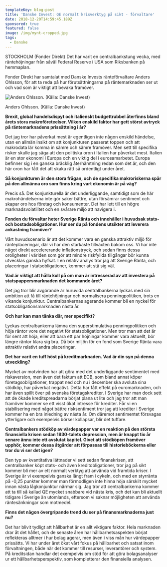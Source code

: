 ```yaml
---
templateKey: blog-post
title: 'Danske Invest: QE normalt krisverktyg på sikt - förvaltare'
date: 2018-12-20T14:59:45.189Z
sponsored: true
featured: false
image: /img/mynt-cropped.jpg
tags:
  - Danske
---
```

STOCKHOLM (Fonder Direkt) Det har varit en centralbankstung vecka, med räntehöjningar från såväl Federal Reserve i USA som Riksbanken på hemmaplan.

Fonder Direkt har samtalat med Danske Invests ränteförvaltare Anders Ohlsson, för att ta reda på hur förutsättningarna på räntemarknaden ser ut och vad som är viktigt att bevaka framöver.

![Anders Ohlsson. (Källa: Danske Invest)](/img/anders.png)

<span class="image-caption">Anders Ohlsson. (Källa: Danske Invest)</span>

**Brexit, global handelsdispyt och italienskt budgettrubbel återfinns bland årets stora makroföreteelser. Vilken enskild faktor har gett störst avtryck på räntemarknadens prissättning i år?**

Det jag tror har påverkat mest är egentligen inte någon enskild händelse, utan en allmän insikt om att konjunkturen passerat toppen och att makrodata lär komma in sämre och sämre framöver. Men sett till specifika risker skulle jag säga att den politiska oron i Italien har påverkat mest. Italien är en stor ekonomi i Europa och en viktig del i eurosamarbetet. Europa befinner sig i en ganska bräcklig återhämtning redan som det är, och den här oron har fått det att skaka rätt så ordentligt under året.

**Så konjunkturen är den stora frågan, och de specifika makroriskerna spär på den allmänna oro som finns kring vart ekonomin är på väg?**

Precis så. Det konjunkturella är det underliggande, samtidigt som de här makrohändelserna inte gör saker bättre, utan försämrar sentiment och skapar oro hos företag och konsumenter. Det har lett till en högre marknadsvolatilitet och en svårare miljö att navigera i.

**Fonden du förvaltar heter Sverige Ränta och innehåller i huvudsak stats- och bostadsobligationer. Hur ser du på fondens utsikter att leverera avkastning framöver?**

Vårt huvudscenario är att det kommer vara en ganska attraktiv miljö för ränteplaceringar, där vi har den starkaste tillväxten bakom oss. Vi har inte något direkt accelererande inflationstryck, och sedan finns dessa oroligheter i världen som gör att mindre riskfyllda tillgångar bör kunna utvecklas ganska hyfsat. I en relativ analys tror jag att Sverige Ränta, och placeringar i statsobligationer, kommer att stå sig väl.

**Vad är viktigt att hålla koll på om man är intresserad av att investera på statspappersmarknaden det kommande året?**

Det jag tror blir avgörande är huruvida centralbankerna lyckas med sin ambition att få till räntehöjningar och normalisera penningpolitiken, trots en vikande konjunktur. Centralbankernas agerande kommer bli en nyckel för statsobligationsmarknaden nästa år.

**Och hur kan man tänka där, mer specifikt?**

Lyckas centralbankerna lämna den superstimulativa penningpolitiken och höja räntor vore det negativt för statsobligationer. Men tror man att det är för sent att höja, eller att bara ett par höjningar kommer vara aktuellt, bör längre räntor klara sig bra. Då bör miljön för en fond som Sverige Ränta vara attraktiv relativt andra placeringar.

**Det har varit en tuff höst på kreditmarknaden. Vad är din syn på denna utveckling?**

Mycket av motvinden har att göra med det underliggande sentimentet med riskaversion, men även det faktum att ECB, som bland annat köper företagsobligationer, trappat ned och nu i december ska avsluta sina stödköp, har påverkat negativt. Detta har fått effekt på euromarknaden, och har även spillt över på svenska företagskrediter. I Sverige har man dock sett att de ökade kreditspreadarna börjat plana ut lite och jag tror att man framöver kommer se ett visst ökat intresse för krediter. Får vi en stabilisering med något bättre risksentiment tror jag att krediter i Sverige kommer ha en bra inledning av nästa år. Om däremot sentimentet försvagas ytterligare och exempelvis börser kollapsar, blir det tuffare.

**Centralbankers stödköp av värdepapper var en reaktion på den största finansiella krisen sedan 1930-talets depression, men är knappt tio år senare ännu inte ett avslutat kapitel. Givet att stödköpen framöver upphör, kommer dessa åtgärder att förpassas till historieböckerna eller tror du vi ser det igen?**

Den typ av kvantitativa lättnader vi sett sedan finanskrisen, att centralbanker köpt stats- och även kreditobligationer, tror jag på sikt kommer bli mer av ett normalt verktyg att använda vid framtida kriser. I Sverige är vi exempelvis ganska långt fram i cykeln, och med en styrränta på -0,25 punkter kommer man förmodligen inte hinna höja särskilt mycket innan nästa lågkonjunktur närmar sig. Jag tror att centralbankerna kommer att ta till så kallad QE mycket snabbare vid nästa kris, och det kan bli aktuellt tidigare i Sverige än utomlands, eftersom vi saknar möjligheten att använda räntesänkningar som motmedel.

**Finns det någon övergripande trend du ser på finansmarknaderna just nu?**

Det har blivit tydligt att hållbarhet är en allt viktigare faktor. Hela marknaden drar åt det hållet, och de senaste åren har hållbarhetsaspekten börjat reflekteras alltmer i hur bolag agerar, men även i viss mån hur värdepapper prissätts. Vi har under året ökat vårt fokus på hållbarhet och satsat inom förvaltningen, både när det kommer till resurser, leverantörer och system. På kreditsidan handlar det exempelvis om stöd för att göra bolagsanalyser ur ett hållbarhetsperspektiv, som kompletterar den finansiella analysen.

![]()
